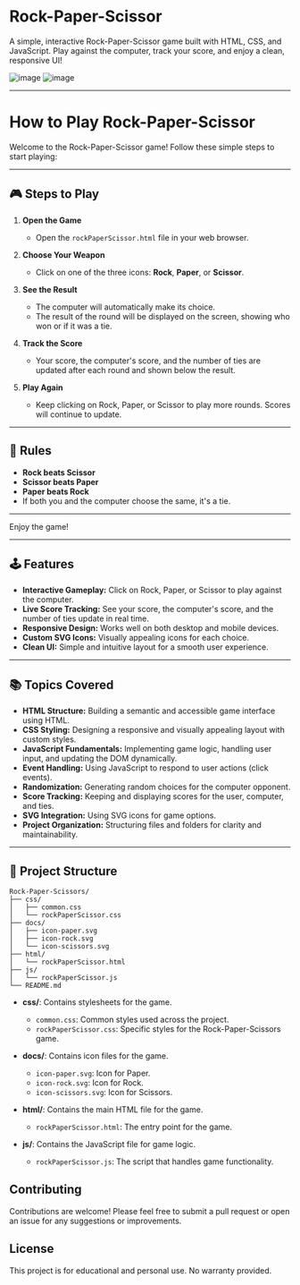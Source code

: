 # Rock-Paper-Scissor

A simple, interactive Rock-Paper-Scissor game built with HTML, CSS, and JavaScript. Play against the computer, track your score, and enjoy a clean, responsive UI!

![image](https://github.com/user-attachments/assets/8f501a8d-0519-4a47-8ded-1f6f146288c2)  ![image](https://github.com/user-attachments/assets/211da64c-a798-4d39-9590-cd706226f624)


---

# How to Play Rock-Paper-Scissor

Welcome to the Rock-Paper-Scissor game! Follow these simple steps to start playing:

---

## 🎮 Steps to Play

1. **Open the Game**
   - Open the `rockPaperScissor.html` file in your web browser.

2. **Choose Your Weapon**
   - Click on one of the three icons: **Rock**, **Paper**, or **Scissor**.

3. **See the Result**
   - The computer will automatically make its choice.
   - The result of the round will be displayed on the screen, showing who won or if it was a tie.

4. **Track the Score**
   - Your score, the computer's score, and the number of ties are updated after each round and shown below the result.

5. **Play Again**
   - Keep clicking on Rock, Paper, or Scissor to play more rounds. Scores will continue to update.

---

## 📝 Rules

- **Rock beats Scissor**
- **Scissor beats Paper**
- **Paper beats Rock**
- If both you and the computer choose the same, it's a tie.

---

Enjoy the game!

---

## 🕹️ Features

- **Interactive Gameplay:** Click on Rock, Paper, or Scissor to play against the computer.
- **Live Score Tracking:** See your score, the computer's score, and the number of ties update in real time.
- **Responsive Design:** Works well on both desktop and mobile devices.
- **Custom SVG Icons:** Visually appealing icons for each choice.
- **Clean UI:** Simple and intuitive layout for a smooth user experience.

---
## 📚 Topics Covered

- **HTML Structure:** Building a semantic and accessible game interface using HTML.
- **CSS Styling:** Designing a responsive and visually appealing layout with custom styles.
- **JavaScript Fundamentals:** Implementing game logic, handling user input, and updating the DOM dynamically.
- **Event Handling:** Using JavaScript to respond to user actions (click events).
- **Randomization:** Generating random choices for the computer opponent.
- **Score Tracking:** Keeping and displaying scores for the user, computer, and ties.
- **SVG Integration:** Using SVG icons for game options.
- **Project Organization:** Structuring files and folders for clarity and maintainability.

---

## 📂 Project Structure
```
Rock-Paper-Scissors/
├── css/
│   ├── common.css
│   └── rockPaperScissor.css
├── docs/
│   ├── icon-paper.svg
│   ├── icon-rock.svg
│   └── icon-scissors.svg
├── html/
│   └── rockPaperScissor.html
├── js/
│   └── rockPaperScissor.js
└── README.md
```
  
- **css/**: Contains stylesheets for the game.
  - `common.css`: Common styles used across the project.
  - `rockPaperScissor.css`: Specific styles for the Rock-Paper-Scissors game.
  
- **docs/**: Contains icon files for the game.
  - `icon-paper.svg`: Icon for Paper.
  - `icon-rock.svg`: Icon for Rock.
  - `icon-scissors.svg`: Icon for Scissors.

- **html/**: Contains the main HTML file for the game.
  - `rockPaperScissor.html`: The entry point for the game.

- **js/**: Contains the JavaScript file for game logic.
  - `rockPaperScissor.js`: The script that handles game functionality.

## Contributing

Contributions are welcome! Please feel free to submit a pull request or open an issue for any suggestions or improvements.

## License

This project is for educational and personal use. No warranty provided.


